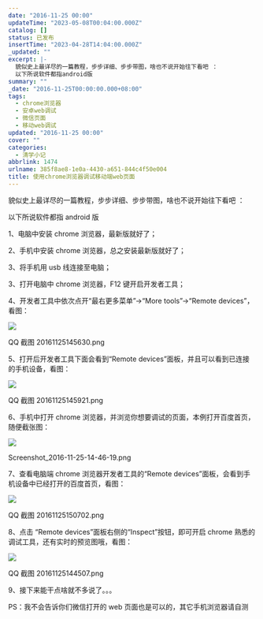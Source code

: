 ```yaml
---
date: "2016-11-25 00:00"
updateTime: "2023-05-08T00:04:00.000Z"
catalog: []
status: 已发布
insertTime: "2023-04-28T14:04:00.000Z"
_updated: ""
excerpt: |-
  貌似史上最详尽的一篇教程，步步详细、步步带图，啥也不说开始往下看吧 ：
  以下所说软件都指android版
summary: ""
_date: "2016-11-25T00:00:00.000+08:00"
tags:
  - chrome浏览器
  - 安卓web调试
  - 微信页面
  - 移动web调试
updated: "2016-11-25 00:00"
cover: ""
categories:
  - 清学小记
abbrlink: 1474
urlname: 385f8ae8-1e0a-4430-a651-844c4f50e004
title: 使用chrome浏览器调试移动端web页面
---
```


貌似史上最详尽的一篇教程，步步详细、步步带图，啥也不说开始往下看吧 ：

以下所说软件都指 android 版

1、电脑中安装 chrome 浏览器，最新版就好了；

2、手机中安装 chrome 浏览器，总之安装最新版就好了；

3、将手机用 usb 线连接至电脑；

3、打开电脑中 chrome 浏览器，F12 键开启开发者工具；

4、开发者工具中依次点开“最右更多菜单”→“More tools”→“Remote devices”，看图：

![](https://image.bmqy.net/upload/Fto5o-5ea0sNMlW_75VgGJCv2AcJ.png)

QQ 截图 20161125145630.png

5、打开后开发者工具下面会看到“Remote devices”面板，并且可以看到已连接的手机设备，看图：

![](https://image.bmqy.net/upload/Fto5o-5ea0sNMlW_75VgGJCv2AcJ.png)

QQ 截图 20161125145921.png

6、手机中打开 chrome 浏览器，并浏览你想要调试的页面，本例打开百度首页，随便截张图：

![](https://image.bmqy.net/upload/Fto5o-5ea0sNMlW_75VgGJCv2AcJ.png)

Screenshot_2016-11-25-14-46-19.png

7、查看电脑端 chrome 浏览器开发者工具的“Remote devices”面板，会看到手机设备中已经打开的百度首页，看图：

![](https://image.bmqy.net/upload/Fto5o-5ea0sNMlW_75VgGJCv2AcJ.png)

QQ 截图 20161125150702.png

8、点击 “Remote devices”面板右侧的“Inspect”按钮，即可开启 chrome 熟悉的调试工具，还有实时的预览图哦，看图：

![](https://image.bmqy.net/upload/Fto5o-5ea0sNMlW_75VgGJCv2AcJ.png)

QQ 截图 20161125144507.png

9、接下来能干点啥就不多说了。。。

PS：我不会告诉你们微信打开的 web 页面也是可以的，其它手机浏览器请自测
